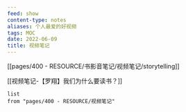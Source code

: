 ```yaml
---
feed: show
content-type: notes
aliases: 个人最爱的好视频
tags: MOC 
date: 2022-06-09
title: 视频笔记
---
```


[[pages/400 - RESOURCE/书影音笔记/视频笔记/storytelling]]

[[视频笔记-【罗翔】我们为什么要读书？]]

```dataview
list
from "pages/400 - RESOURCE/视频笔记"
```
